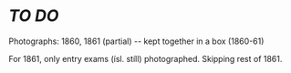 # *TO DO*

Photographs: 1860, 1861 (partial) -- kept together in a box (1860-61)

For 1861, only entry exams (ísl. stíll) photographed. Skipping rest of 1861.
